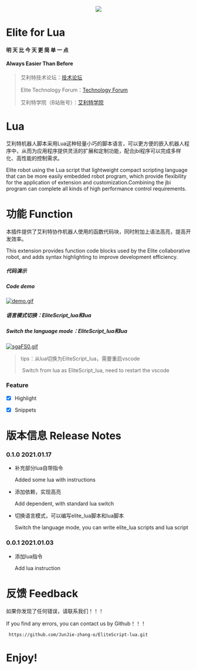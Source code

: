 <div align=center> <img src="https://s3.ax1x.com/2021/01/03/sCYgBD.png" /> </div>

# **Elite for Lua**

#### 				**明 天 比 今 天 更 简 单 一 点**																	

#### 				Always Easier Than Before

> 艾利特技术论坛：[技术论坛](https://bbs.elibot.cn/)
>
> Elite Technology Forum：[Technology Forum](https://bbs.elibot.cn/forum/index/section/14.html)
>
> 艾利特学院（B站账号）：[艾利特学院](https://space.bilibili.com/548925152?spm_id_from=333.337.search-card.all.click)



# Lua

艾利特机器人脚本采用Lua这种轻量小巧的脚本语言，可以更方便的嵌入机器人程序中，从而为应用程序提供灵活的扩展和定制功能，配合jbi程序可以完成多样化、高性能的控制需求。

Elite robot using the Lua script that lightweight compact scripting language that can be more easily embedded robot program, which provide flexibility for the application of extension and customization.Combining the jbi program can complete all kinds of high performance control requirements.



# 功能	Function

本插件提供了艾利特协作机器人使用的函数代码块，同时附加上语法高亮，提高开发效率。

This extension provides function code blocks used by the Elite collaborative robot, and adds syntax highlighting to improve development efficiency.

##### 代码演示

##### Code demo

[![demo.gif](https://s3.ax1x.com/2021/01/19/sgY5Zj.gif)](https://imgchr.com/i/sgY5Zj)

##### 语言模式切换：EliteScript_lua和lua

##### Switch the language mode：EliteScript_lua和lua

[![sgaFS0.gif](https://s3.ax1x.com/2021/01/19/sgaFS0.gif)](https://imgchr.com/i/sgaFS0)

> tips：从lua切换为EliteScript_lua，需要重启vscode
>
> ​		  Switch from lua as EliteScript_lua, need to restart the vscode

### Feature

- [x]  Highlight
- [x]  Snippets



# 版本信息	Release Notes

### 0.1.0	2021.01.17

- 补充部分lua自带指令

  Added some lua with instructions

- 添加依赖，实现高亮

  Add dependent, with standard lua switch
  
- 切换语言模式，可以编写elite_lua脚本和lua脚本

  Switch the language mode, you can write elite_lua scripts and lua script

### 0.0.1	2021.01.03

- 添加lua指令

  Add lua instruction


# 反馈	Feedback

如果你发现了任何错误，请联系我们！！！

If you find any errors, you can contact us by Github！！！

```
 https://github.com/JunJie-zhang-o/EliteScript-lua.git
```



# **Enjoy**!